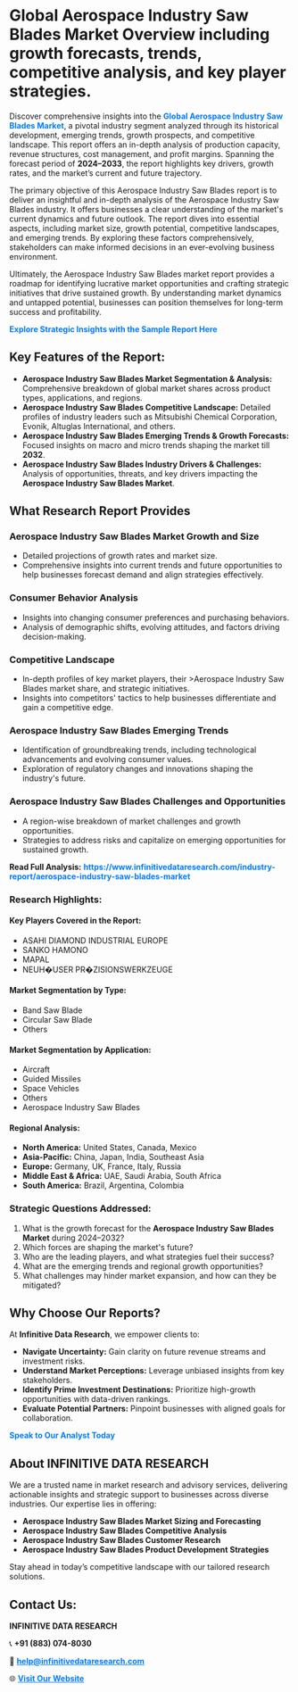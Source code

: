 <h1>Global Aerospace Industry Saw Blades Market Overview including growth forecasts, trends, competitive analysis, and key player strategies.</h1>
<p>
Discover comprehensive insights into the 
<a href="https://www.infinitivedataresearch.com/industry-report/aerospace-industry-saw-blades-market" rel="dofollow" style="color: #007BFF; text-decoration: none;"><strong>Global Aerospace Industry Saw Blades Market</strong></a>, a pivotal industry segment analyzed through its historical development, emerging trends, growth prospects, and competitive landscape. This report offers an in-depth analysis of production capacity, revenue structures, cost management, and profit margins. Spanning the forecast period of <strong>2024–2033</strong>, the report highlights key drivers, growth rates, and the market’s current and future trajectory.
</p>
<p>
The primary objective of this Aerospace Industry Saw Blades report is to deliver an insightful and in-depth analysis of the Aerospace Industry Saw Blades industry. It offers businesses a clear understanding of the market's current dynamics and future outlook. The report dives into essential aspects, including market size, growth potential, competitive landscapes, and emerging trends. By exploring these factors comprehensively, stakeholders can make informed decisions in an ever-evolving business environment.
</p>
<p>
Ultimately, the Aerospace Industry Saw Blades market report provides a roadmap for identifying lucrative market opportunities and crafting strategic initiatives that drive sustained growth. By understanding market dynamics and untapped potential, businesses can position themselves for long-term success and profitability.
</p>
<p>
<a href="https://www.infinitivedataresearch.com/request-sample/reportId=101839" style="color: #007BFF; text-decoration: none;"><strong>Explore Strategic Insights with the Sample Report Here</strong></a>
</p>

<h2>Key Features of the Report:</h2>
<ul>
<li><strong>Aerospace Industry Saw Blades Market Segmentation & Analysis:</strong> Comprehensive breakdown of global market shares across product types, applications, and regions.</li>
<li><strong>Aerospace Industry Saw Blades Competitive Landscape:</strong> Detailed profiles of industry leaders such as Mitsubishi Chemical Corporation, Evonik, Altuglas International, and others.</li>
<li><strong>Aerospace Industry Saw Blades Emerging Trends & Growth Forecasts:</strong> Focused insights on macro and micro trends shaping the market till <strong>2032</strong>.</li>
<li><strong>Aerospace Industry Saw Blades Industry Drivers & Challenges:</strong> Analysis of opportunities, threats, and key drivers impacting the <strong>Aerospace Industry Saw Blades Market</strong>.</li>
</ul>

<h2>What Research Report Provides</h2>
<h3>Aerospace Industry Saw Blades Market Growth and Size</h3>
<ul>
<li>Detailed projections of growth rates and market size.</li>
<li>Comprehensive insights into current trends and future opportunities to help businesses forecast demand and align strategies effectively.</li>
</ul>

<h3>Consumer Behavior Analysis</h3>
<ul>
<li>Insights into changing consumer preferences and purchasing behaviors.</li>
<li>Analysis of demographic shifts, evolving attitudes, and factors driving decision-making.</li>
</ul>

<h3>Competitive Landscape</h3>
<ul>
<li>In-depth profiles of key market players, their >Aerospace Industry Saw Blades market share, and strategic initiatives.</li>
<li>Insights into competitors' tactics to help businesses differentiate and gain a competitive edge.</li>
</ul>

<h3>Aerospace Industry Saw Blades Emerging Trends</h3>
<ul>
<li>Identification of groundbreaking trends, including technological advancements and evolving consumer values.</li>
<li>Exploration of regulatory changes and innovations shaping the industry's future.</li>
</ul>

<h3>Aerospace Industry Saw Blades Challenges and Opportunities</h3>
<ul>
<li>A region-wise breakdown of market challenges and growth opportunities.</li>
<li>Strategies to address risks and capitalize on emerging opportunities for sustained growth.</li>
</ul>
<p><strong>Read Full Analysis:</strong> <a href="https://www.infinitivedataresearch.com/industry-report/aerospace-industry-saw-blades-market" rel="dofollow" style="color: #007BFF; text-decoration: none;"><strong>https://www.infinitivedataresearch.com/industry-report/aerospace-industry-saw-blades-market</strong></a></p>
<h3>Research Highlights:</h3>
<h4>Key Players Covered in the Report:</h4>
<ul><li>ASAHI DIAMOND INDUSTRIAL EUROPE</li><li>SANKO HAMONO</li><li>MAPAL</li><li>NEUH�USER PR�ZISIONSWERKZEUGE</li></ul>
<h4>Market Segmentation by Type:</h4>
<ul><li>Band Saw Blade</li><li>Circular Saw Blade</li><li>Others</li></ul>
<h4>Market Segmentation by Application:</h4>
<ul><li>Aircraft</li><li>Guided Missiles</li><li>Space Vehicles</li><li>Others</li><li>Aerospace Industry Saw Blades</li></ul>

<h4>Regional Analysis:</h4>
<ul>
<li><strong>North America:</strong> United States, Canada, Mexico</li>
<li><strong>Asia-Pacific:</strong> China, Japan, India, Southeast Asia</li>
<li><strong>Europe:</strong> Germany, UK, France, Italy, Russia</li>
<li><strong>Middle East & Africa:</strong> UAE, Saudi Arabia, South Africa</li>
<li><strong>South America:</strong> Brazil, Argentina, Colombia</li>
</ul>

<h3>Strategic Questions Addressed:</h3>
<ol>
<li>What is the growth forecast for the <strong>Aerospace Industry Saw Blades Market</strong> during 2024–2032?</li>
<li>Which forces are shaping the market's future?</li>
<li>Who are the leading players, and what strategies fuel their success?</li>
<li>What are the emerging trends and regional growth opportunities?</li>
<li>What challenges may hinder market expansion, and how can they be mitigated?</li>
</ol>

<h2>Why Choose Our Reports?</h2>
<p>At <strong>Infinitive Data Research</strong>, we empower clients to:</p>
<ul>
<li><strong>Navigate Uncertainty:</strong> Gain clarity on future revenue streams and investment risks.</li>
<li><strong>Understand Market Perceptions:</strong> Leverage unbiased insights from key stakeholders.</li>
<li><strong>Identify Prime Investment Destinations:</strong> Prioritize high-growth opportunities with data-driven rankings.</li>
<li><strong>Evaluate Potential Partners:</strong> Pinpoint businesses with aligned goals for collaboration.</li>
</ul>
<p><a href="https://www.infinitivedataresearch.com/industry-report/aerospace-industry-saw-blades-market" rel="dofollow" style="color: #007BFF; text-decoration: none;"><strong>Speak to Our Analyst Today</strong></a></p>

<h2>About INFINITIVE DATA RESEARCH</h2>
<p>We are a trusted name in market research and advisory services, delivering actionable insights and strategic support to businesses across diverse industries. Our expertise lies in offering:</p>
<ul>
<li><strong>Aerospace Industry Saw Blades Market Sizing and Forecasting</strong></li>
<li><strong>Aerospace Industry Saw Blades Competitive Analysis</strong></li>
<li><strong>Aerospace Industry Saw Blades Customer Research</strong></li>
<li><strong>Aerospace Industry Saw Blades Product Development Strategies</strong></li>
</ul>
<p>Stay ahead in today’s competitive landscape with our tailored research solutions.</p>

<h2>Contact Us:</h2>
<p><strong>INFINITIVE DATA RESEARCH</strong></p>
<p>📞 <strong>+91 (883) 074-8030</strong></p>
<p>📧 <strong><a href="mailto:help@infinitivedataresearch.com" style="color: #007BFF;">help@infinitivedataresearch.com</a></strong></p>
<p>🌐 <strong><a href="https://www.infinitivedataresearch.com" rel="dofollow" style="color: #007BFF;">Visit Our Website</a></strong></p>
